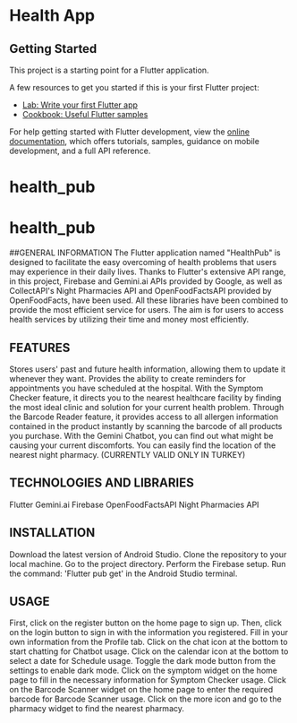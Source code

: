 # Health App



## Getting Started

This project is a starting point for a Flutter application.

A few resources to get you started if this is your first Flutter project:

- [Lab: Write your first Flutter app](https://docs.flutter.dev/get-started/codelab)
- [Cookbook: Useful Flutter samples](https://docs.flutter.dev/cookbook)

For help getting started with Flutter development, view the
[online documentation](https://docs.flutter.dev/), which offers tutorials,
samples, guidance on mobile development, and a full API reference.
# health_pub
# health_pub


##GENERAL INFORMATION
The Flutter application named "HealthPub" is designed to facilitate the easy overcoming of health problems that users may experience in their daily lives. Thanks to Flutter's extensive API range, in this project, Firebase and Gemini.ai APIs provided by Google, as well as CollectAPI's Night Pharmacies API and OpenFoodFactsAPI provided by OpenFoodFacts, have been used. All these libraries have been combined to provide the most efficient service for users. The aim is for users to access health services by utilizing their time and money most efficiently.

## FEATURES

Stores users' past and future health information, allowing them to update it whenever they want.
Provides the ability to create reminders for appointments you have scheduled at the hospital.
With the Symptom Checker feature, it directs you to the nearest healthcare facility by finding the most ideal clinic and solution for your current health problem.
Through the Barcode Reader feature, it provides access to all allergen information contained in the product instantly by scanning the barcode of all products you purchase.
With the Gemini Chatbot, you can find out what might be causing your current discomforts.
You can easily find the location of the nearest night pharmacy. (CURRENTLY VALID ONLY IN TURKEY)

## TECHNOLOGIES AND LIBRARIES

Flutter
Gemini.ai
Firebase
OpenFoodFactsAPI
Night Pharmacies API

## INSTALLATION

Download the latest version of Android Studio.
Clone the repository to your local machine.
Go to the project directory.
Perform the Firebase setup.
Run the command: 'Flutter pub get' in the Android Studio terminal.

## USAGE

First, click on the register button on the home page to sign up.
Then, click on the login button to sign in with the information you registered.
Fill in your own information from the Profile tab.
Click on the chat icon at the bottom to start chatting for Chatbot usage.
Click on the calendar icon at the bottom to select a date for Schedule usage.
Toggle the dark mode button from the settings to enable dark mode.
Click on the symptom widget on the home page to fill in the necessary information for Symptom Checker usage.
Click on the Barcode Scanner widget on the home page to enter the required barcode for Barcode Scanner usage.
Click on the more icon and go to the pharmacy widget to find the nearest pharmacy.




